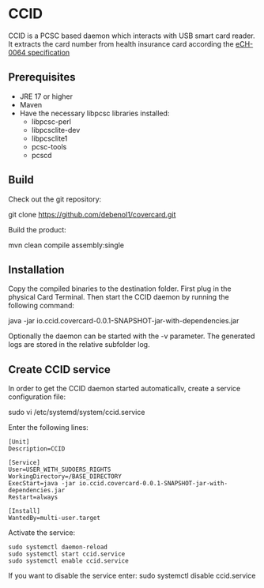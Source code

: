 # CCID
CCID is a PCSC based daemon which interacts with USB smart card reader. It extracts the card number from health insurance card according the [eCH-0064 specification](https://www.ech.ch/de/ech/ech-0064/1.0)
## Prerequisites
- JRE 17 or higher
- Maven
- Have the necessary libpcsc libraries installed:
    - libpcsc-perl
    - libpcsclite-dev
    - libpcsclite1
    - pcsc-tools
    - pcscd
## Build
Check out the git repository:

   git clone https://github.com/debenol1/covercard.git

Build the product:

   mvn clean compile assembly:single	

## Installation
Copy the compiled binaries to the destination folder. First plug in the physical Card Terminal. Then start the CCID daemon by running the following command:

   java -jar io.ccid.covercard-0.0.1-SNAPSHOT-jar-with-dependencies.jar

Optionally the daemon can be started with the -v parameter. The generated logs are stored in the relative subfolder log.
## Create CCID service
In order to get the CCID daemon started automaticallv, create a service configuration file:

   sudo vi /etc/systemd/system/ccid.service
	
Enter the following lines:

	[Unit]
	Description=CCID

	[Service]
	User=USER_WITH_SUDOERS_RIGHTS
	WorkingDirectory=/BASE_DIRECTORY
	ExecStart=java -jar io.ccid.covercard-0.0.1-SNAPSHOT-jar-with-dependencies.jar 
	Restart=always

	[Install]
	WantedBy=multi-user.target

	
Activate the service:

	sudo systemctl daemon-reload
	sudo systemctl start ccid.service
	sudo systemctl enable ccid.service
	
If you want to disable the service enter:
        sudo systemctl disable ccid.service
